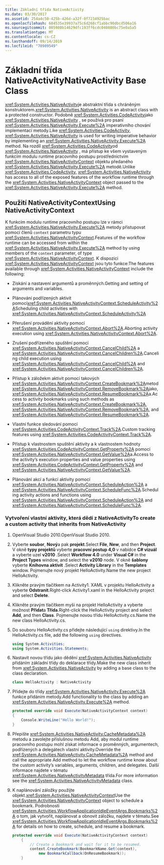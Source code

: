 ```yaml
---
title: Základní třída NativeActivity
ms.date: 03/30/2017
ms.assetid: 254a4c50-425b-426d-a32f-0f7234925bac
ms.openlocfilehash: 604535e39937a75c6d268cf1abbc90dbcd506a16
ms.sourcegitcommit: 005980b14629dfc193ff6cdc040800bc75e0a5a5
ms.translationtype: MT
ms.contentlocale: cs-CZ
ms.lasthandoff: 09/14/2019
ms.locfileid: "70989549"
---
```

# <a name="nativeactivity-base-class"></a><span data-ttu-id="e5719-102">Základní třída NativeActivity</span><span class="sxs-lookup"><span data-stu-id="e5719-102">NativeActivity Base Class</span></span>

<span data-ttu-id="e5719-103"><xref:System.Activities.NativeActivity>je abstraktní třída s chráněným konstruktorem.</span><span class="sxs-lookup"><span data-stu-id="e5719-103"><xref:System.Activities.NativeActivity> is an abstract class with a protected constructor.</span></span> <span data-ttu-id="e5719-104">Podobně <xref:System.Activities.CodeActivity>jako <xref:System.Activities.NativeActivity> , se používá pro psaní <xref:System.Activities.NativeActivity.Execute%2A> imperativního chování implementací metody.</span><span class="sxs-lookup"><span data-stu-id="e5719-104">Like <xref:System.Activities.CodeActivity>, <xref:System.Activities.NativeActivity> is used for writing imperative behavior by implementing an <xref:System.Activities.NativeActivity.Execute%2A> method.</span></span> <span data-ttu-id="e5719-105">Na rozdíl <xref:System.Activities.CodeActivity>od <xref:System.Activities.NativeActivity> , má přístup ke všem vystaveným funkcím modulu runtime pracovního postupu prostřednictvím <xref:System.Activities.NativeActivityContext> objektu předaného <xref:System.Activities.NativeActivity.Execute%2A> metodě.</span><span class="sxs-lookup"><span data-stu-id="e5719-105">Unlike <xref:System.Activities.CodeActivity>, <xref:System.Activities.NativeActivity> has access to all of the exposed features of the workflow runtime through the <xref:System.Activities.NativeActivityContext> object passed to the <xref:System.Activities.NativeActivity.Execute%2A> method.</span></span>

## <a name="using-nativeactivitycontext"></a><span data-ttu-id="e5719-106">Použití NativeActivityContext</span><span class="sxs-lookup"><span data-stu-id="e5719-106">Using NativeActivityContext</span></span>
 <span data-ttu-id="e5719-107">K funkcím modulu runtime pracovního postupu lze v rámci <xref:System.Activities.NativeActivity.Execute%2A> metody přistupovat pomocí členů `context` parametru typu <xref:System.Activities.NativeActivityContext>.</span><span class="sxs-lookup"><span data-stu-id="e5719-107">Features of the workflow runtime can be accessed from within the <xref:System.Activities.NativeActivity.Execute%2A> method by using members of the `context` parameter, of type <xref:System.Activities.NativeActivityContext>.</span></span> <span data-ttu-id="e5719-108">K dispozici <xref:System.Activities.NativeActivityContext> jsou tyto funkce:</span><span class="sxs-lookup"><span data-stu-id="e5719-108">The features available through <xref:System.Activities.NativeActivityContext> include the following:</span></span>

- <span data-ttu-id="e5719-109">Získání a nastavení argumentů a proměnných.</span><span class="sxs-lookup"><span data-stu-id="e5719-109">Getting and setting of arguments and variables.</span></span>

- <span data-ttu-id="e5719-110">Plánování podřízených aktivit pomocí<xref:System.Activities.NativeActivityContext.ScheduleActivity%2A></span><span class="sxs-lookup"><span data-stu-id="e5719-110">Scheduling child activities with <xref:System.Activities.NativeActivityContext.ScheduleActivity%2A></span></span>

- <span data-ttu-id="e5719-111">Přerušení provádění aktivity pomocí <xref:System.Activities.NativeActivityContext.Abort%2A>.</span><span class="sxs-lookup"><span data-stu-id="e5719-111">Aborting activity execution using <xref:System.Activities.NativeActivityContext.Abort%2A>.</span></span>

- <span data-ttu-id="e5719-112">Zrušení podřízeného spuštění pomocí <xref:System.Activities.NativeActivityContext.CancelChild%2A> a <xref:System.Activities.NativeActivityContext.CancelChildren%2A>.</span><span class="sxs-lookup"><span data-stu-id="e5719-112">Canceling child execution using <xref:System.Activities.NativeActivityContext.CancelChild%2A> and <xref:System.Activities.NativeActivityContext.CancelChildren%2A>.</span></span>

- <span data-ttu-id="e5719-113">Přístup k záložekm aktivit pomocí takových <xref:System.Activities.NativeActivityContext.CreateBookmark%2A>metod <xref:System.Activities.NativeActivityContext.RemoveBookmark%2A>jako, <xref:System.Activities.NativeActivityContext.ResumeBookmark%2A>a.</span><span class="sxs-lookup"><span data-stu-id="e5719-113">Access to activity bookmarks using such methods as <xref:System.Activities.NativeActivityContext.CreateBookmark%2A>, <xref:System.Activities.NativeActivityContext.RemoveBookmark%2A>, and <xref:System.Activities.NativeActivityContext.ResumeBookmark%2A>.</span></span>

- <span data-ttu-id="e5719-114">Vlastní funkce sledování pomocí <xref:System.Activities.CodeActivityContext.Track%2A>.</span><span class="sxs-lookup"><span data-stu-id="e5719-114">Custom tracking features using <xref:System.Activities.CodeActivityContext.Track%2A>.</span></span>

- <span data-ttu-id="e5719-115">Přístup k vlastnostem spuštění aktivity a k vlastnostem hodnoty <xref:System.Activities.CodeActivityContext.GetProperty%2A> pomocí <xref:System.Activities.NativeActivityContext.GetValue%2A>a.</span><span class="sxs-lookup"><span data-stu-id="e5719-115">Access to the activity’s execution properties and value properties using <xref:System.Activities.CodeActivityContext.GetProperty%2A> and <xref:System.Activities.NativeActivityContext.GetValue%2A>.</span></span>

- <span data-ttu-id="e5719-116">Plánování akcí a funkcí aktivity pomocí <xref:System.Activities.NativeActivityContext.ScheduleAction%2A> a <xref:System.Activities.NativeActivityContext.ScheduleFunc%2A>.</span><span class="sxs-lookup"><span data-stu-id="e5719-116">Scheduling activity actions and functions using <xref:System.Activities.NativeActivityContext.ScheduleAction%2A> and <xref:System.Activities.NativeActivityContext.ScheduleFunc%2A>.</span></span>

### <a name="to-create-a-custom-activity-that-inherits-from-nativeactivity"></a><span data-ttu-id="e5719-117">Vytvoření vlastní aktivity, která dědí z NativeActivity</span><span class="sxs-lookup"><span data-stu-id="e5719-117">To create a custom activity that inherits from NativeActivity</span></span>

1. <span data-ttu-id="e5719-118">OpenVisual Studio 2010.</span><span class="sxs-lookup"><span data-stu-id="e5719-118">OpenVisual Studio 2010.</span></span>

2. <span data-ttu-id="e5719-119">Vyberte **soubor**, **Nový**a pak **projekt**.</span><span class="sxs-lookup"><span data-stu-id="e5719-119">Select **File**, **New**, and then **Project**.</span></span> <span data-ttu-id="e5719-120">V okně **typy projektů** vyberte **pracovní postup 4,0** v nabídce  **C# vizuál** a vyberte uzel **v2010** .</span><span class="sxs-lookup"><span data-stu-id="e5719-120">Select **Workflow 4.0** under **Visual C#** in the **Project Types** window, and select the **v2010** node.</span></span> <span data-ttu-id="e5719-121">V okně **šablony** vyberte **Knihovna aktivit** .</span><span class="sxs-lookup"><span data-stu-id="e5719-121">Select **Activity Library** in the **Templates** window.</span></span> <span data-ttu-id="e5719-122">Pojmenujte nový projekt HelloActivity.</span><span class="sxs-lookup"><span data-stu-id="e5719-122">Name the new project HelloActivity.</span></span>

3. <span data-ttu-id="e5719-123">Klikněte pravým tlačítkem na Activity1. XAML v projektu HelloActivity a vyberte **Odstranit**.</span><span class="sxs-lookup"><span data-stu-id="e5719-123">Right-click Activity1.xaml in the HelloActivity project and select **Delete**.</span></span>

4. <span data-ttu-id="e5719-124">Klikněte pravým tlačítkem myši na projekt HelloActivity a vyberte možnost **Přidat**a **Třída**.</span><span class="sxs-lookup"><span data-stu-id="e5719-124">Right-click the HelloActivity project and select **Add**, and then **Class**.</span></span> <span data-ttu-id="e5719-125">Pojmenujte novou třídu HelloActivity.cs.</span><span class="sxs-lookup"><span data-stu-id="e5719-125">Name the new class HelloActivity.cs.</span></span>

5. <span data-ttu-id="e5719-126">Do souboru HelloActivity.cs přidejte následující `using` direktivy.</span><span class="sxs-lookup"><span data-stu-id="e5719-126">In the HelloActivity.cs file, add the following `using` directives.</span></span>

    ```csharp
    using System.Activities;
    using System.Activities.Statements;
    ```

6. <span data-ttu-id="e5719-127">Nastavit novou třídu jako dědění <xref:System.Activities.NativeActivity> přidáním základní třídy do deklarace třídy.</span><span class="sxs-lookup"><span data-stu-id="e5719-127">Make the new class inherit from <xref:System.Activities.NativeActivity> by adding a base class to the class declaration.</span></span>

    ```csharp
    class HelloActivity : NativeActivity
    ```

7. <span data-ttu-id="e5719-128">Přidejte do třídy <xref:System.Activities.NativeActivity.Execute%2A> funkce přidáním metody.</span><span class="sxs-lookup"><span data-stu-id="e5719-128">Add functionality to the class by adding an <xref:System.Activities.NativeActivity.Execute%2A> method.</span></span>

    ```csharp
    protected override void Execute(NativeActivityContext context)
    {
        Console.WriteLine("Hello World!");
    }
    ```

8. <span data-ttu-id="e5719-129">Přepište <xref:System.Activities.NativeActivity.CacheMetadata%2A> metodu a zavolejte příslušnou metodu Add, aby modul runtime pracovního postupu mohl získat informace o proměnných, argumentech, podřízených a delegátech vlastní aktivity.</span><span class="sxs-lookup"><span data-stu-id="e5719-129">Override the <xref:System.Activities.NativeActivity.CacheMetadata%2A> method and call the appropriate Add method to let the workflow runtime know about the custom activity’s variables, arguments, children, and delegates.</span></span> <span data-ttu-id="e5719-130">Další informace najdete v tématu <xref:System.Activities.NativeActivityMetadata> třída.</span><span class="sxs-lookup"><span data-stu-id="e5719-130">For more information see the <xref:System.Activities.NativeActivityMetadata> class.</span></span>

9. <span data-ttu-id="e5719-131">K naplánování záložky použijte objekt.<xref:System.Activities.NativeActivityContext></span><span class="sxs-lookup"><span data-stu-id="e5719-131">Use the <xref:System.Activities.NativeActivityContext> object to schedule a bookmark.</span></span> <span data-ttu-id="e5719-132">Podrobnosti <xref:System.Activities.WorkflowApplicationIdleEventArgs.Bookmarks%2A> o tom, jak vytvořit, naplánovat a obnovit záložku, najdete v tématu.</span><span class="sxs-lookup"><span data-stu-id="e5719-132">See <xref:System.Activities.WorkflowApplicationIdleEventArgs.Bookmarks%2A> for details on how to create, schedule, and resume a bookmark.</span></span>

    ```csharp
    protected override void Execute(NativeActivityContext context)
        {
            // Create a Bookmark and wait for it to be resumed.
            context.CreateBookmark(BookmarkName.Get(context),
                new BookmarkCallback(OnResumeBookmark));
        }
    ```
